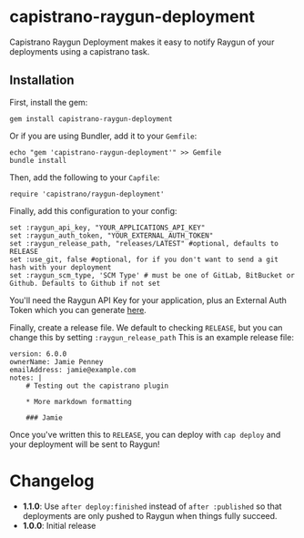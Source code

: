 # capistrano-raygun-deployment

Capistrano Raygun Deployment makes it easy to notify Raygun of your deployments using a capistrano task.

## Installation

First, install the gem:

    gem install capistrano-raygun-deployment

Or if you are using Bundler, add it to your `Gemfile`:

    echo "gem 'capistrano-raygun-deployment'" >> Gemfile
    bundle install

Then, add the following to your `Capfile`:

    require 'capistrano/raygun-deployment'

Finally, add this configuration to your config:

    set :raygun_api_key, "YOUR_APPLICATIONS_API_KEY"
    set :raygun_auth_token, "YOUR_EXTERNAL_AUTH_TOKEN"
    set :raygun_release_path, "releases/LATEST" #optional, defaults to RELEASE
    set :use_git, false #optional, for if you don't want to send a git hash with your deployment
    set :raygun_scm_type, 'SCM Type' # must be one of GitLab, BitBucket or Github. Defaults to Github if not set

You'll need the Raygun API Key for your application, plus an External Auth Token which you can generate [here](https://app.raygun.io/user).

Finally, create a release file. We default to checking `RELEASE`, but you can change this by setting `:raygun_release_path`
This is an example release file:

    version: 6.0.0
    ownerName: Jamie Penney
    emailAddress: jamie@example.com
    notes: |
        # Testing out the capistrano plugin

        * More markdown formatting

        ### Jamie

Once you've written this to `RELEASE`, you can deploy with `cap deploy` and your deployment will be sent to Raygun!

# Changelog

* **1.1.0**: Use `after deploy:finished` instead of `after :published` so that deployments are only pushed to Raygun when things 
fully succeed.
* **1.0.0**: Initial release
